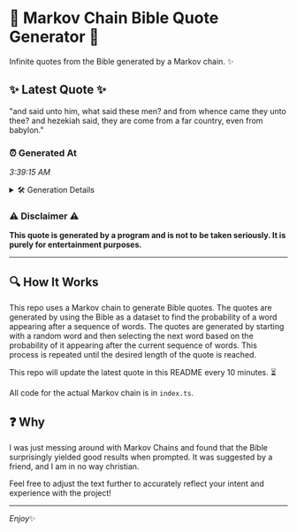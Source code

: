 # 📖 Markov Chain Bible Quote Generator 📖

Infinite quotes from the Bible generated by a Markov chain. ✨

## ✨ Latest Quote ✨
"and said unto him, what said these men? and from whence came they unto thee? and hezekiah said, they are come from a far country, even from babylon."

### ⏰ Generated At
*3:39:15 AM*

<details>
    <summary>🛠️ Generation Details</summary>
    <p>
        <strong>🌱 Seed:</strong> and<br>
        <strong>🔄 Iterations:</strong> 27<br>
        <strong>📜 Context History:</strong><br>[ and ]: said<br>[ and, said ]: unto<br>[ and, said, unto ]: him,<br>[ and, said, unto, him, ]: what<br>[ and, said, unto, him,, what ]: said<br>[ and, said, unto, him,, what, said ]: these<br>[ said, unto, him,, what, said, these ]: men?<br>[ unto, him,, what, said, these, men? ]: and<br>[ him,, what, said, these, men?, and ]: from<br>[ what, said, these, men?, and, from ]: whence<br>[ said, these, men?, and, from, whence ]: came<br>[ these, men?, and, from, whence, came ]: they<br>[ men?, and, from, whence, came, they ]: unto<br>[ and, from, whence, came, they, unto ]: thee?<br>[ from, whence, came, they, unto, thee? ]: and<br>[ whence, came, they, unto, thee?, and ]: hezekiah<br>[ came, they, unto, thee?, and, hezekiah ]: said,<br>[ they, unto, thee?, and, hezekiah, said, ]: they<br>[ unto, thee?, and, hezekiah, said,, they ]: are<br>[ thee?, and, hezekiah, said,, they, are ]: come<br>[ and, hezekiah, said,, they, are, come ]: from<br>[ hezekiah, said,, they, are, come, from ]: a<br>[ said,, they, are, come, from, a ]: far<br>[ they, are, come, from, a, far ]: country,<br>[ are, come, from, a, far, country, ]: even<br>[ come, from, a, far, country,, even ]: from<br>[ from, a, far, country,, even, from ]: babylon.<br>
    </p>
</details>

### ⚠️ Disclaimer ⚠️
**This quote is generated by a program and is not to be taken seriously. It is purely for entertainment purposes.**

---

## 🔍 How It Works

This repo uses a Markov chain to generate Bible quotes. The quotes are generated by using the Bible as a dataset to find the probability of a word appearing after a sequence of words. The quotes are generated by starting with a random word and then selecting the next word based on the probability of it appearing after the current sequence of words. This process is repeated until the desired length of the quote is reached.

This repo will update the latest quote in this README every 10 minutes. ⏳

All code for the actual Markov chain is in `index.ts`.

## ❓ Why

I was just messing around with Markov Chains and found that the Bible surprisingly yielded good results when prompted. 
It was suggested by a friend, and I am in no way christian.

Feel free to adjust the text further to accurately reflect your intent and experience with the project!

---

*Enjoy*✨
